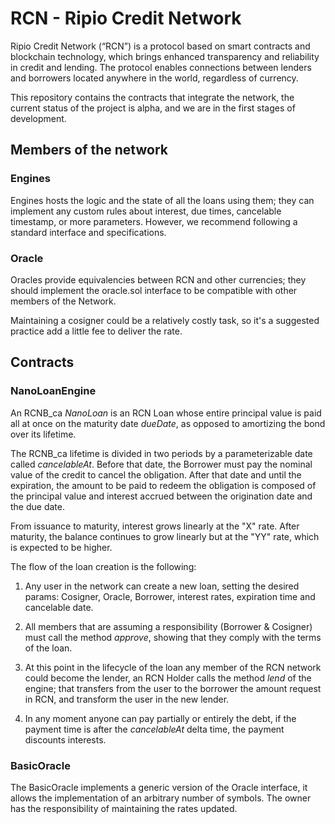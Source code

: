 RCN - Ripio Credit Network
==================================
Ripio Credit Network (“RCN​”) is a protocol based on smart contracts and blockchain technology, which brings enhanced transparency and reliability in credit and lending. The protocol enables connections between lenders and borrowers located anywhere in the world, regardless of currency.

This repository contains the contracts that integrate the network, the current status of the project is alpha, and we are in the first stages of development.

## Members of the network

### Engines

Engines hosts the logic and the state of all the loans using them; they can implement any custom rules about interest, due times, cancelable timestamp, or more parameters. 
However, we recommend following a standard interface and specifications.

### Oracle

Oracles provide equivalencies between RCN and other currencies; they should implement the oracle.sol interface to be compatible with other members of the Network. 

Maintaining a cosigner could be a relatively costly task, so it's a suggested practice add a little fee to deliver the rate.

## Contracts

### NanoLoanEngine

An RCNB_ca *NanoLoan* is an RCN Loan whose entire principal value is paid all at once on the maturity date *dueDate*, as opposed to amortizing the bond over its lifetime. 

The RCNB_ca lifetime is divided in two periods by a parameterizable date called *cancelableAt*. Before that date, the Borrower must pay the nominal value of the credit to cancel the obligation.
After that date and until the expiration, the amount to be paid to redeem the obligation is composed of the principal value and interest accrued between the origination date and the due date.

From issuance to maturity, interest grows linearly at the "X" rate. After maturity, the balance continues to grow linearly but at the "YY" rate, which is expected to be higher.

The flow of the loan creation is the following:

1. Any user in the network can create a new loan, setting the desired params: Cosigner, Oracle, Borrower, interest rates, expiration time and cancelable date.

2. All members that are assuming a responsibility (Borrower & Cosigner) must call the method *approve*, showing that they comply with the terms of the loan.

3. At this point in the lifecycle of the loan any member of the RCN network could become the lender, an RCN Holder calls the method *lend* of the engine; that transfers from the user to the borrower the amount request in RCN, and transform the user in the new lender.

4. In any moment anyone can pay partially or entirely the debt, if the payment time is after the *cancelableAt* delta time, the payment discounts interests.

### BasicOracle

The BasicOracle implements a generic version of the Oracle interface, it allows the implementation of an arbitrary number of symbols. The owner has the responsibility of maintaining the rates updated.